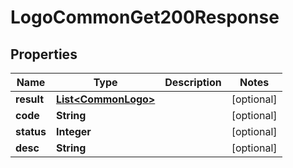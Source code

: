 

# LogoCommonGet200Response


## Properties

| Name | Type | Description | Notes |
|------------ | ------------- | ------------- | -------------|
|**result** | [**List&lt;CommonLogo&gt;**](CommonLogo.md) |  |  [optional] |
|**code** | **String** |  |  [optional] |
|**status** | **Integer** |  |  [optional] |
|**desc** | **String** |  |  [optional] |



